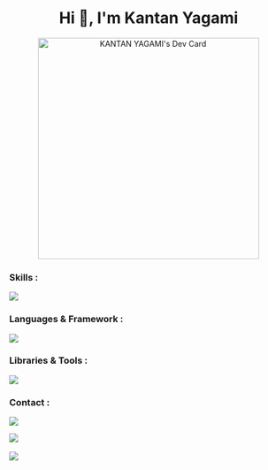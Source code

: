<h1 align="center">Hi 👋, I'm Kantan Yagami</h1>




<p align="center" ><a href="https://app.daily.dev/KANTANDEV"><img src="https://api.daily.dev/devcards/7fbecf1871794289aea4848aa71d2351.png?r=suw" width="400" alt="KANTAN YAGAMI's Dev Card"/></a> </p>
 

<h3 align="left">Skills :</h3>
<p align="left">
  <a href="https://skillicons.dev">
    <img src="https://skillicons.dev/icons?i=devto,ai" />
  </a>
</p>


<h3 align="left">Languages & Framework :</h3>
<p align="left">
  <a href="https://skillicons.dev">
    <img src="https://skillicons.dev/icons?i=html,css,sass,js,ts,react,py,flask,django," />
  </a>
</p>




<h3 align="left">Libraries & Tools :</h3>
<p align="left">
<a href="https://skillicons.dev">
    <img src="https://skillicons.dev/icons?i=linux,vite,nodejs,babel,express,prisma,webpack,nextjs,redux,electron,pytorch,materialui,tailwind,threejs,azure,aws,tensorflow,mongodb,firebase,jest,postman" />
  </a>
</p>

 
<h3 align="left">Contact :</h3>
<p align="left">
  <a href="https://www.linkedin.com/in/kantan-yagami-534919232/">
    <img src="https://skillicons.dev/icons?i=linkedin" />
  </a>
</p>

<a href="https://www.kantanyagamidev.fr">
    <img src='https://img.shields.io/badge/Website-https%3A%2F%2Fkantanyagamidev.fr%2F-blue' />
</a>
<br/>
<br/>
<a href='mailto:kantanyagamidev@gmail.com'>
 <img src='https://img.shields.io/badge/Email-kantanyagamidev%40gmail.com-blue' />
<a/>
